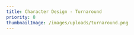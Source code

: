 ```yaml
---
title: Character Design - Turnaround
priority: 8
thumbnailImage: /images/uploads/turnaround.png
---
```

